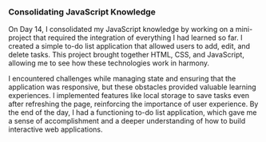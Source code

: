 ### Consolidating JavaScript Knowledge
On Day 14, I consolidated my JavaScript knowledge by working on a mini-project that required the integration of everything I had learned so far. I created a simple to-do list application that allowed users to add, edit, and delete tasks. This project brought together HTML, CSS, and JavaScript, allowing me to see how these technologies work in harmony.

I encountered challenges while managing state and ensuring that the application was responsive, but these obstacles provided valuable learning experiences. I implemented features like local storage to save tasks even after refreshing the page, reinforcing the importance of user experience. By the end of the day, I had a functioning to-do list application, which gave me a sense of accomplishment and a deeper understanding of how to build interactive web applications.

